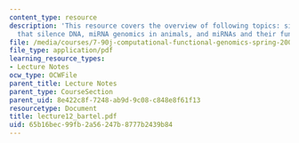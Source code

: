 ```yaml
---
content_type: resource
description: 'This resource covers the overview of following topics: siRNA, siRNAs
  that silence DNA, miRNA genomics in animals, and miRNAs and their functions in plants.'
file: /media/courses/7-90j-computational-functional-genomics-spring-2005/65b16bec99fb2a56247b8777b2439b84_lecture12_bartel.pdf
file_type: application/pdf
learning_resource_types:
- Lecture Notes
ocw_type: OCWFile
parent_title: Lecture Notes
parent_type: CourseSection
parent_uid: 8e422c8f-7248-ab9d-9c08-c848e8f61f13
resourcetype: Document
title: lecture12_bartel.pdf
uid: 65b16bec-99fb-2a56-247b-8777b2439b84
---
```

